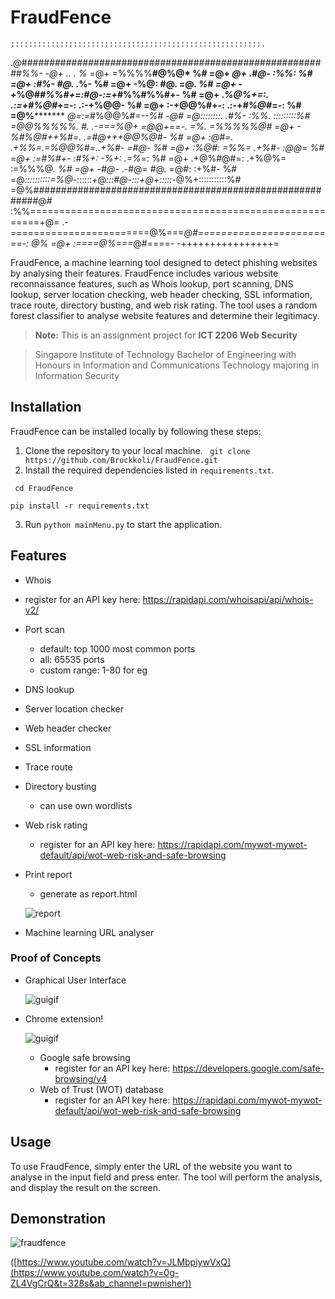 
#  FraudFence

    ::::::::::::::::::::::::::::::::::::::::::::::::::::::::.
 .*@########################################################%%-
 -@+                        ..     .                         %*
 =@+                      =%%%%**#@%@*                       %#
 =@+                     *@+  .#@-  :%%:                     %#
 =@+                   :#%-    #@.   .*%-                    %#
 =@+                  -%@:     #@.     =@*.                  %#
 =@+             -+*%@#*#%%#+=:#@-:=+*#%%#%%#+-              %#
 =@+            .*%@%+=:. .:=+#%@#*+=-: .:-+%@@-             %#
 =@+                :-+@@%#+-:   .:-+*#%@#*=-:               %#
 =@%*********          *@=:=*#%@@%#*=--%#          -*********@#
 =@*::::::::.          .#%-          :%%.           :::::::::%#
 =@@%%%%%. *#.      .-===%@+        =@@+==-.       =%. =%%%%%@#
 =@+              -*%#%@#++%#=.  .=#@+++@@%@#-               %#
 =@+           :*@#=. .+%%=.=*%@@%#=..+%#-  =#@*-            %#
 =@+          :%@#:      =%%=      .+%#-     :*@@=           %#
 =@+            :=#%#+-    :#%+: -*%+:   .=*%*=:             %#
 =@+              .+@%#@#=:  .+%@%=   :=%%%@*.               %#
 =@+            -#@*-  .-#@=   #@.   =@#:  :+%#-             %#
 =@*::::::::::=%@*-::::::+@*:::#@-:::+@+:::::-*@%+:::::::::::%#
 =@%#########################################################@#
 :%%========================================================+@=
  .-========================@%===*@#========================-:
                            @%   =@+
                       :====@%===*@#====-
                       -++++++++++++++++=

FraudFence, a machine learning tool designed to detect phishing websites by analysing their features. FraudFence includes various website reconnaissance features, such as Whois lookup, port scanning, DNS lookup, server location checking, web header checking, SSL information, trace route, directory busting, and web risk rating. The tool uses a random forest classifier to analyse website features and determine their legitimacy. 
> **Note:** This is an assignment project for  **ICT 2206 Web Security** 

> Singapore Institute of Technology Bachelor of Engineering with Honours in Information and Communications Technology majoring in Information Security
##  Installation

FraudFence can be installed locally by following these steps:
1.  Clone the repository to your local machine.
``` git clone https://github.com/Brockkoli/FraudFence.git```
2.   Install the required dependencies listed in `requirements.txt`.

   ``` cd FraudFence```

   ```pip install -r requirements.txt```

3.  Run `python mainMenu.py` to start the application.

## Features

-   Whois
- register for an API key here: https://rapidapi.com/whoisapi/api/whois-v2/
-   Port scan
	- default: top 1000 most common ports
	- all: 65535 ports
	- custom range: 1-80 for eg
-   DNS lookup
-   Server location checker
-   Web header checker
-   SSL information
-   Trace route
-   Directory busting
	- can use own wordlists
-   Web risk rating
	- register for an API key here: https://rapidapi.com/mywot-mywot-default/api/wot-web-risk-and-safe-browsing
-   Print report
	- generate as report.html

  	![report](https://user-images.githubusercontent.com/59412437/226161527-238ee2f6-b5c7-444b-a6cc-b66109982824.gif)
-   Machine learning URL analyser

### Proof of Concepts
- Graphical User Interface

	![guigif](https://user-images.githubusercontent.com/59412437/226161565-2c7ce0cc-8769-4622-a45d-ad5a1c2937c1.gif)
- Chrome extension!

	![guigif](https://user-images.githubusercontent.com/59412437/226160943-bdf7c693-aee9-4733-ac52-5b12f50eaf6d.gif)
  - Google safe browsing
    - register for an API key here: https://developers.google.com/safe-browsing/v4
  - Web of Trust (WOT) database
    - register for an API key here: https://rapidapi.com/mywot-mywot-default/api/wot-web-risk-and-safe-browsing


##  Usage

To use FraudFence, simply enter the URL of the website you want to analyse in the input field and press enter. The tool will perform the analysis, and display the result on the screen.


## Demonstration

![fraudfence](https://user-images.githubusercontent.com/59412437/226161779-ba563733-be62-4296-aa74-e4b4b8a3ed18.png)

([https://www.youtube.com/watch?v=JLMbpiywVxQ](https://www.youtube.com/watch?v=0g-ZL4VgCrQ&t=328s&ab_channel=pwnisher))
